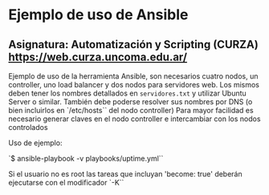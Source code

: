 # Ejemplo de uso de Ansible
## Asignatura: Automatización y Scripting (CURZA) https://web.curza.uncoma.edu.ar/
Ejemplo de uso de la herramienta Ansible, son necesarios cuatro nodos, un controller, uno load balancer y dos nodos para servidores web. Los mismos deben tener los nombres detallados en `servidores.txt` y utilizar Ubuntu Server o similar. También debe poderse resolver sus nombres por DNS (o bien incluirlos en `/etc/hosts`` del nodo controller)
Para mayor facilidad es necesario generar claves en el nodo controller e intercambiar con los nodos controlados

Uso de ejemplo:

`$ ansible-playbook -v playbooks/uptime.yml``

Si el usuario no es root las tareas que incluyan 'become: true' deberán ejecutarse con el modificador `-K``